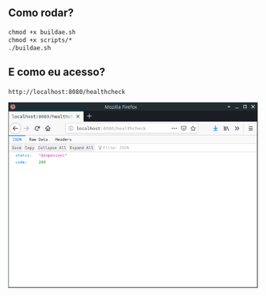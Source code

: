 ## Como rodar?

```
chmod +x buildae.sh
chmod +x scripts/*
./buildae.sh
```

## E como eu acesso?

`http://localhost:8080/healthcheck`

![healthcheck](./healthcheck.png)